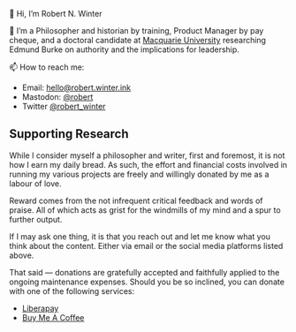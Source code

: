 👋 Hi, I’m Robert N. Winter

👀 I’m a Philosopher and historian by training, Product Manager by pay cheque, and a doctoral candidate at [Macquarie University](https://www.mq.edu.au/about/about-the-university/faculties-and-departments/business/our-departments/department-of-management) researching Edmund Burke on authority and the implications for leadership.

📫 How to reach me:
  * Email: [hello@robert.winter.ink](mailto:hello@robert.winter.ink)
  * Mastodon: [@robert](https://social.winter.ink/@robert)
  * Twitter [@robert_winter](https://twitter.com/robert_winter/)

## Supporting Research

While I consider myself a philosopher and writer, first and foremost, it is not how I earn my daily bread. As such, the effort and financial costs involved in running my various projects are freely and willingly donated by me as a labour of love.

Reward comes from the not infrequent critical feedback and words of praise. All of which acts as grist for the windmills of my mind and a spur to further output.

If I may ask one thing, it is that you reach out and let me know what you think about the content. Either via email or the social media platforms listed above.

That said — donations are gratefully accepted and faithfully applied to the ongoing maintenance expenses. Should you be so inclined, you can donate with one of the following services:

* [Liberapay](https://liberapay.com/robertwinter/)
* [Buy Me A Coffee](https://www.buymeacoffee.com/robertwinter)

<!---
robertnwinter/robertnwinter is a ✨ special ✨ repository because its `README.md` (this file) appears on your GitHub profile.
You can click the Preview link to take a look at your changes.
--->
